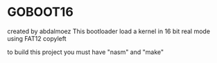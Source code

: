 # GOBOOT16
created by abdalmoez
This bootloader load a kernel in 16 bit real mode using FAT12
copyleft


to build this project you must have "nasm" and "make"
